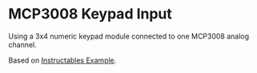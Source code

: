 # MCP3008 Keypad Input

Using a 3x4 numeric keypad module connected to one MCP3008 analog channel.

Based on <a href="http://www.instructables.com/id/Arduino-3-wire-Matrix-Keypad/" target="_blank">Instructables Example</a>.


